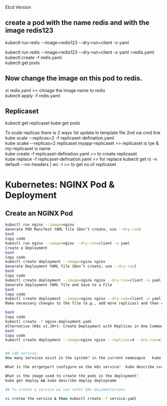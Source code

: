 

Etcd Version  

## create a pod with the name redis and with the image redis123  

kubectl run redis --image=redis123 --dry-run=client -o yaml  

kubectl run redis --image=redis123 --dry-run=client -o yaml >redis.yaml  
kubectl create -f redis.yaml  
kubectl get pods  

## Now change the image on this pod to redis.

vi redis.yaml >> chnage the image name to redis  
kubectl apply -f redis.yaml  

## Replicaset 
kubectl get replicaset 
kube get pods 

To scale replicas there is 2 ways 1st update in template file 2nd via cmd line  
kube scale --replicas=2 -f replicaset-defination.yaml  
kube scake --replicas=2 replicaset myapp-replicaset   >> replicaset is tye  & my-replicaset is name  
kube create -f replicaset-defination.yaml    >> to create replicaset  
kube replace -f replicaset-defination.yaml   >> for replace
kubectl get rs -n default --no-headers | wc -l >> to get no.of replicaset  

# Kubernetes: NGINX Pod & Deployment

## Create an NGINX Pod
```bash
kubectl run nginx --image=nginx
Generate POD Manifest YAML file (Don’t create, use --dry-run)
bash
Copy code
kubectl run nginx --image=nginx --dry-run=client -o yaml
Create a Deployment
bash
Copy code
kubectl create deployment --image=nginx nginx
Generate Deployment YAML file (Don’t create, use --dry-run)
bash
Copy code
kubectl create deployment --image=nginx nginx --dry-run=client -o yaml
Generate Deployment YAML file and Save to a File
bash
Copy code
kubectl create deployment --image=nginx nginx --dry-run=client -o yaml > nginx-deployment.yaml
Make necessary changes to the file (e.g., add more replicas) and then create the deployment:

bash
Copy code
kubectl create -f nginx-deployment.yaml
Alternative (K8s v1.19+): Create Deployment with Replicas in One Command
bash
Copy code
kubectl create deployment --image=nginx nginx --replicas=4 --dry-run=client -o yaml > nginx-deployment.yam


## LAB service:
How many services exist in the system? in the current namesapce   kube get svc

What is the atrgetport configure on the k8s service?  kube describe svc nameof service

What is the image used to create the pods in the deployment?
kube get deploy && kube describe deploy deployname

## To create a service we can refer k8s documentations

vi cretae the service & then kubectl create -f service.yaml













